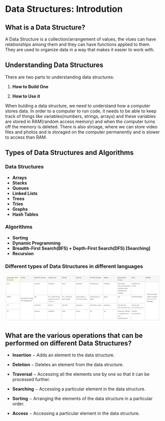 # Data Structures: Introdution

## What is a Data Structure?

A Data Structure is a collection/arrangement of values, the vlues can have relationships among them and they can have functions applied to them. They are used to organize data in a way that makes it easier to work with.

## Understanding Data Structures

There are two parts to understanding data structures:

1. **How to Build One**

2. **How to Use it**

When bulding a data structure, we need to understand how a computer stores data. In order to a computer to run code, it needs to be able to keep track of things like variables(numbers, strings, arrays) and these variables are stored in RAM(random access memory) and when the computer turns off the memory is deleted. There is also stroage, where we can store video files and photos and is storaged on the computer permanently and is slower to access than RAM.

## Types of Data Structures and Algorithms

### Data Structures

- **Arrays**
- **Stacks**
- **Queues**
- **Linked Lists**
- **Trees**
- **Tries**
- **Graphs**
- **Hash Tables**

### Algorithms

- **Sorting**
- **Dynamic Programming**
- **Breadth-First Search(BFS) + Depth-First Search(DFS) [Searching]**
- **Recursion**

### Different types of Data Structures in different languages

![Data Structures in other languages](./images/types-of-data-structures-in-different-languages.png)

## What are the various operations that can be performed on different Data Structures?

- **Insertion** − Adds an element to the data structure.

- **Deletion** − Deletes an element from the data structure.

- **Traversal** − Accessing all the elements one by one so that it can be processed further.

- **Searching** − Accessing a particular element in the data structure.

- **Sorting** − Arranging the elements of the data structure in a particular order.

- **Access** − Accessing a particular element in the data structure.
